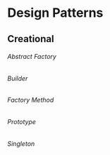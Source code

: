 <h1>Design Patterns</h1>

<h2>Creational</h2>

<h6>Abstract Factory</h6>
<h6>Builder</h6>
<h6>Factory Method</h6>
<h6>Prototype</h6>
<h6>Singleton</h6>